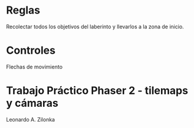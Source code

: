 # Reglas #
   Recolectar todos los objetivos del laberinto y llevarlos a la zona de inicio.

# Controles #
   Flechas de movimiento

# Trabajo Práctico Phaser 2 - tilemaps y cámaras #
   Leonardo A. Zilonka